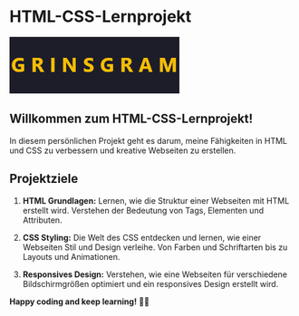 # HTML-CSS-Lernprojekt

![HTML-CSS Logo](img/logo.png)

## Willkommen zum HTML-CSS-Lernprojekt!

In diesem persönlichen Projekt geht es darum, meine Fähigkeiten in HTML und CSS zu verbessern und kreative Webseiten zu erstellen. 

## Projektziele

1. **HTML Grundlagen:** Lernen, wie die Struktur einer Webseiten mit HTML erstellt wird. Verstehen der Bedeutung von Tags, Elementen und Attributen.

2. **CSS Styling:** Die Welt des CSS entdecken und lernen, wie einer Webseiten Stil und Design verleihe. Von Farben und Schriftarten bis zu Layouts und Animationen.

3. **Responsives Design:** Verstehen, wie eine Webseiten für verschiedene Bildschirmgrößen optimiert und ein responsives Design erstellt wird.

**Happy coding and keep learning!** 🚀✨
